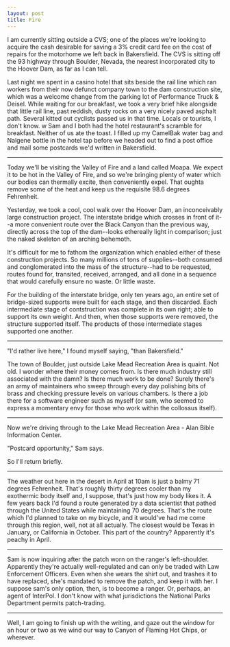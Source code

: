 ```yaml
---
layout: post
title: Fire
---
```


I am currently sitting outside a CVS; one of the places we're looking to acquire the cash desirable for saving a 3% credit card fee on the cost of repairs for the motorhome we left back in Bakersfield. The CVS is sitting off the 93 highway through Boulder, Nevada, the nearest incorporated city to the Hoover Dam, as far as I can tell.

Last night we spent in a casino hotel that sits beside the rail line which ran workers from their now defunct company town to the dam construction site, which was a welcome change from the parking lot of Performance Truck & Deisel. While waiting for our breakfast, we took a very brief hike alongside that little rail line, past reddish, dusty rocks on a very nicely paved asphalt path. Several kitted out cyclists passed us in that time. Locals or tourists, I don't know.
 w
Sam and I both had the hotel restaurant's scramble for breakfast. Neither of us ate the toast. I filled up my CamelBak water bag and Nalgene bottle in the hotel tap before we headed out to find a post office and mail some postcards we'd written in Bakersfield.

---

Today we'll be visiting the Valley of Fire and a land called Moapa. We expect it to be hot in the Valley of Fire, and so we're bringing plenty of water which our bodies can thermally excite, then conveniently expel. That oughta remove some of the heat and keep us the requisite 98.6 degrees Fehrenheit.

Yesterday, we took a cool, cool walk over the Hoover Dam, an inconceivably large construction project. The interstate bridge which crosses in front of it--a more convenient route over the Black Canyon than the previous way, directly across the top of the dam--looks ethereally light in comparison; just the naked skeleton of an arching behemoth.


It's difficult for me to fathom the organization which enabled either of these construction projects. So many millions of tons of supplies--both consumed and conglomerated into the mass of the structure--had to be requested, routes found for, transited, received, arranged, and all done in a sequence that would carefully ensure no waste. Or little waste.

For the building of the interstate bridge, only ten years ago, an entire set of bridge-sized supports were built for each stage, and then discarded. Each intermediate stage of contstruction was complete in its own right; able to support its own weight. And then, when those supports were removed, the structure supported itself. The products of those intermediate stages supported one another.

---

"I'd rather live here," I found myself saying, "than Bakersfield."

The town of Boulder, just outside Lake Mead Recreation Area is quaint. Not old. I wonder where their money comes from. Is there much industry still associated with the damn? Is there much work to be done? Surely there's an army of maintainers who sweep through every day polishing bits of brass and checking pressure levels on various chambers. Is there a job there for a software engineer such as myself (or sam, who seemed to express a momentary envy for those who work within the collossus itself).

---

Now we're driving through to the Lake Mead Recreation Area - Alan Bible Information Center.

"Postcard opportunity," Sam says.

So I'll return briefly.

---

The weather out here in the desert in April at 10am is just a balmy 71 degrees Fehrenheit. That's roughly thirty degrees cooler than my exothermic body itself and, I suppose, that's just how my body likes it. A few years back I'd found a route generated by a data scientist that pathed through the United States while maintaining 70 degrees. That's the route which I'd planned to take on my bicycle, and it would've had me come through this region, well, not at all actually. The closest would be Texas in January, or California in October. This part of the country? Apparently it's peachy in April.

---

Sam is now inquiring after the patch worn on the ranger's left-shoulder. Apparently they're actually well-regulated and can only be traded with Law Enforcement Officers. Even when she wears the shirt out, and trashes it to have replaced, she's mandated to remove the patch, and keep it with her. I suppose sam's only option, then, is to become a ranger. Or, perhaps, an agent of InterPol. I don't know with what jurisdictions the National Parks Department permits patch-trading.

---

Well, I am going to finish up with the writing, and gaze out the window for an hour or two as we wind our way to Canyon of Flaming Hot Chips, or wherever.
